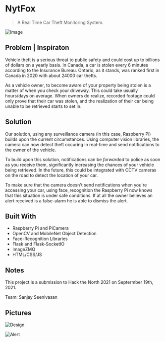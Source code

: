 # NytFox 

> A Real Time Car Theft Monitoring System.
 
![Image](https://i.ibb.co/y0PzzPh/Screen-Shot-2021-09-19-at-12-27-10-AM.png)

## Problem | Inspiraton

Vehicle theft is a serious threat to public safety and could cost up to billions of dollars on a yearly basis. In Canada, a car is stolen every 6 minutes according to the Insurance Bureau. Ontario, as it stands, was ranked first in Canada in 2020 with about 24000 car thefts.

As a vehicle owner, to become aware of your property being stolen is a matter of when you check your driveway. This could take usually hours/days on average. When owners do realize, recorded footage could only prove that their car was stolen, and the realization of their car being unable to be retrieved starts to set in.

## Solution

Our solution, using any surveillance camera (in this case, Raspberry Pi) builds upon the current circumstances. Using computer vision libraries, the camera can now detect theft occuring in real-time and send notifications to the owner of the vehicle. 

To build upon this solution, notifications can be *forwarded* to police as soon as you receive them, significantly increasing the chances of your vehicle being retrieved. In the future, this could be integrated with CCTV cameras on the road to detect the location of your car.

To make sure that the camera doesn't send notifications when you're accessing your car, using face_recognition the Raspberry Pi now knows that this situation is under safe conditions. If at all the owner believes an alert received is a false-alarm he is able to dismiss the alert.

## Built With

* Raspberry Pi and PiCamera
* OpenCV and MobileNet Object Detection
* Face-Recognition Libraries
* Flask and Flask-SocketIO
* ImageZMQ
* HTML/CSS/JS

## Notes 

This project is a submission to Hack the North 2021 on Septermber 19th, 2021.

Team: Sanjay Seenivasan

## Pictures

![Design](https://i.ibb.co/HxnvXLV/Screen-Shot-2021-09-19-at-12-32-13-AM.png)

![Alert](https://i.ibb.co/S62FmRF/Screen-Shot-2021-09-19-at-12-48-28-AM.png)
